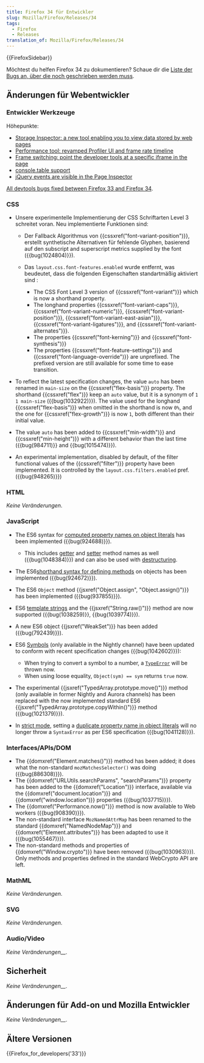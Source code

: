 ```yaml
---
title: Firefox 34 für Entwickler
slug: Mozilla/Firefox/Releases/34
tags:
  - Firefox
  - Releases
translation_of: Mozilla/Firefox/Releases/34
---
```

{{FirefoxSidebar}}

Möchtest du helfen Firefox 34 zu dokumentieren? Schaue dir die [Liste der Bugs an, über die noch geschrieben werden muss](http://beta.elchi3.de/doctracker/#list=fx&version=34.0).

## Änderungen für Webentwickler

### Entwickler Werkzeuge

Höhepunkte:

- [Storage Inspector: a new tool enabling you to view data stored by web pages](/de/docs/Tools/Storage_Inspector)
- [Performance tool: revamped Profiler UI and frame rate timeline](/de/docs/Tools/Performance)
- [Frame switching: point the developer tools at a specific iframe in the page](/de/docs/tools/Working_with_iframes)
- [console.table support](/de/docs/Web/API/Console.table)
- [jQuery events are visible in the Page Inspector](/de/docs/Tools/Page_Inspector#Examining_event_listeners)

[All devtools bugs fixed between Firefox 33 and Firefox 34](https://bugzilla.mozilla.org/buglist.cgi?resolution=FIXED&chfieldto=2014-09-02&chfield=resolution&query_format=advanced&chfieldfrom=2014-07-21&chfieldvalue=FIXED&component=Developer%20Tools&component=Developer%20Tools%3A%203D%20View&component=Developer%20Tools%3A%20Canvas%20Debugger&component=Developer%20Tools%3A%20Console&component=Developer%20Tools%3A%20Debugger&component=Developer%20Tools%3A%20Framework&component=Developer%20Tools%3A%20Graphic%20Commandline%20and%20Toolbar&component=Developer%20Tools%3A%20Inspector&component=Developer%20Tools%3A%20Memory&component=Developer%20Tools%3A%20Netmonitor&component=Developer%20Tools%3A%20Object%20Inspector&component=Developer%20Tools%3A%20Profiler&component=Developer%20Tools%3A%20Responsive%20Mode&component=Developer%20Tools%3A%20Scratchpad&component=Developer%20Tools%3A%20Source%20Editor&component=Developer%20Tools%3A%20Storage%20Inspector&component=Developer%20Tools%3A%20Style%20Editor&component=Developer%20Tools%3A%20Timeline&component=Developer%20Tools%3A%20User%20Stories&component=Developer%20Tools%3A%20Web%20Audio%20Editor&component=Developer%20Tools%3A%20WebGL%20Shader%20Editor&component=Developer%20Tools%3A%20WebIDE&component=Simulator&product=Firefox&product=Firefox%20OS&list_id=11184176).

### CSS

- Unsere experimentelle Implementierung der CSS Schriftarten Level 3 schreitet voran. Neu implementierte Funktionen sind:

  - Der Fallback Algorithmus von {{cssxref("font-variant-position")}}, erstellt synthetische Alternativen für fehlende Glyphen, basierend auf den subscript and superscript metrics supplied by the font ({{bug(1024804)}}).
  - Das `layout.css.font-features.enabled` wurde entfernt, was beudeutet, dass die folgenden Eigenschaften standartmäßig aktiviert sind :

    - The CSS Font Level 3 version of {{cssxref("font-variant")}} which is now a shorthand property.
    - The longhand properties {{cssxref("font-variant-caps")}}, {{cssxref("font-variant-numeric")}}, {{cssxref("font-variant-position")}}, {{cssxref("font-variant-east-asian")}}, {{cssxref("font-variant-ligatures")}}, and {{cssxref("font-variant-alternates")}}.
    - The properties {{cssxref("font-kerning")}} and {{cssxref("font-synthesis")}}
    - The properties {{cssxref("font-feature-settings")}} and {{cssxref("font-language-override")}} are unprefixed. The prefixed version are still available for some time to ease transition.

- To reflect the latest specification changes, the value `auto` has been renamed in `main-size` on the {{cssxref("flex-basis")}} property. The shorthand {{cssxref("flex")}} keep an `auto` value, but it is a synonym of `1 1 main-size` ({{bug(1032922)}}). The value used for the longhand {{cssxref("flex-basis")}} when omitted in the shorthand is now `0%`, and the one for {{cssxref("flex-growth")}} is now `1`, both different than their initial value.
- The value `auto` has been added to {{cssxref("min-width")}} and {{cssxref("min-height")}} with a different behavior than the last time ({{bug(984711)}} and {{bug(1015474)}}).
- An experimental implementation, disabled by default, of the filter functional values of the {{cssxref("filter")}} property have been implemented. It is controlled by the `layout.css.filters.enabled` pref. ({{bug(948265)}})

### HTML

_Keine Veränderungen._

### JavaScript

- The ES6 syntax for [computed property names on object literals](/de/docs/Web/JavaScript/Reference/Operators/Object_initializer#Computed_property_names) has been implemented ({{bug(924688)}}).

  - This includes [getter](/de/docs/Web/JavaScript/Reference/Functions/get) and [setter](/de/docs/Web/JavaScript/Reference/Functions/set) method names as well ({{bug(1048384)}}) and can also be used with [destructuring](/de/docs/Web/JavaScript/Reference/Operators/Destructuring_assignment#Computed_object_property_names_and_destructuring).

- The ES6[shorthand syntax for defining methods](/de/docs/Web/JavaScript/Reference/Functions/Method_definitions) on objects has been implemented ({{bug(924672)}}).
- The ES6 `Object` method {{jsxref("Object.assign", "Object.assign()")}} has been implemented ({{bug(937855)}}).
- ES6 [template strings](/de/docs/Web/JavaScript/Reference/template_strings) and the {{jsxref("String.raw()")}} method are now supported ({{bug(1038259)}}, {{bug(1039774)}}).
- A new ES6 object {{jsxref("WeakSet")}} has been added ({{bug(792439)}}).
- ES6 [Symbols](/de/docs/Web/JavaScript/Reference/Global_Objects/Symbol) (only available in the Nightly channel) have been updated to conform with recent specification changes ({{bug(1042602)}}):

  - When trying to convert a symbol to a number, a [`TypeError`](/de/docs/Web/JavaScript/Reference/Global_Objects/TypeError "The TypeError object represents an error when a value is not of the expected type.") will be thrown now.
  - When using loose equality, `Object(sym) == sym` returns `true` now.

- The experimental {{jsxref("TypedArray.prototype.move()")}} method (only available in former Nightly and Aurora channels) has been replaced with the now implemented standard ES6 {{jsxref("TypedArray.prototype.copyWithin()")}} method ({{bug(1021379)}}).
- In [strict mode](/de/docs/Web/JavaScript/Reference/Strict_mode), setting a [duplicate property name in object literals](/de/docs/Web/JavaScript/Reference/Operators/Object_initializer#Duplicate_property_names) will no longer throw a `SyntaxError` as per ES6 specification ({{bug(1041128)}}).

### Interfaces/APIs/DOM

- The {{domxref("Element.matches()")}} method has been added; it does what the non-standard `mozMatchesSelector()` was doing ({{bug(886308)}}).
- The {{domxref("URLUtils.searchParams", "searchParams")}} property has been added to the {{domxref("Location")}} interface, available via the {{domxref("document.location")}} and {{domxref("window.location")}} properties ({{bug(1037715)}}).
- The {{domxref("Performance.now()")}} method is now available to Web workers ({{bug(908390)}}).
- The non-standard interface `MozNamedAttrMap` has been renamed to the standard {{domxref("NamedNodeMap")}} and {{domxref("Element.attributes")}} has been adapted to use it ({{bug(1055467)}}).
- The non-standard methods and properties of {{domxref("Window.crypto")}} have been removed ({{bug(1030963)}}). Only methods and properties defined in the standard WebCrypto API are left.

### MathML

_Keine Veränderungen._

### SVG

_Keine Veränderungen._

### Audio/Video

_Keine Veränderungen\_\_._

## Sicherheit

_Keine Veränderungen\_\_._

## Änderungen für Add-on und Mozilla Entwickler

_Keine Veränderungen\_\_._

## Ältere Versionen

{{Firefox_for_developers('33')}}
